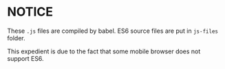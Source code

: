 # NOTICE

These `.js` files are compiled by babel. ES6 source files are put in `js-files` folder.

This expedient is due to the fact that some mobile browser does not support ES6.
